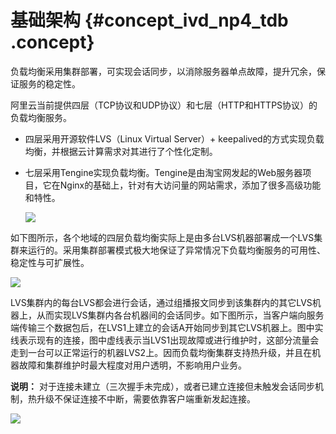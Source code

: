 # 基础架构 {#concept_ivd_np4_tdb .concept}

负载均衡采用集群部署，可实现会话同步，以消除服务器单点故障，提升冗余，保证服务的稳定性。

阿里云当前提供四层（TCP协议和UDP协议）和七层（HTTP和HTTPS协议）的负载均衡服务。

-   四层采用开源软件LVS（Linux Virtual Server）+ keepalived的方式实现负载均衡，并根据云计算需求对其进行了个性化定制。
-   七层采用Tengine实现负载均衡。Tengine是由淘宝网发起的Web服务器项目，它在Nginx的基础上，针对有大访问量的网站需求，添加了很多高级功能和特性。

    ![](http://static-aliyun-doc.oss-cn-hangzhou.aliyuncs.com/assets/img/4092/938_zh-CN.png)


如下图所示，各个地域的四层负载均衡实际上是由多台LVS机器部署成一个LVS集群来运行的。采用集群部署模式极大地保证了异常情况下负载均衡服务的可用性、稳定性与可扩展性。

![](http://static-aliyun-doc.oss-cn-hangzhou.aliyuncs.com/assets/img/4092/939_zh-CN.png)

LVS集群内的每台LVS都会进行会话，通过组播报文同步到该集群内的其它LVS机器上，从而实现LVS集群内各台机器间的会话同步。如下图所示，当客户端向服务端传输三个数据包后，在LVS1上建立的会话A开始同步到其它LVS机器上。图中实线表示现有的连接，图中虚线表示当LVS1出现故障或进行维护时，这部分流量会走到一台可以正常运行的机器LVS2上。因而负载均衡集群支持热升级，并且在机器故障和集群维护时最大程度对用户透明，不影响用户业务。

**说明：** 对于连接未建立（三次握手未完成），或者已建立连接但未触发会话同步机制，热升级不保证连接不中断，需要依靠客户端重新发起连接。

![](http://static-aliyun-doc.oss-cn-hangzhou.aliyuncs.com/assets/img/4092/941_zh-CN.png)

